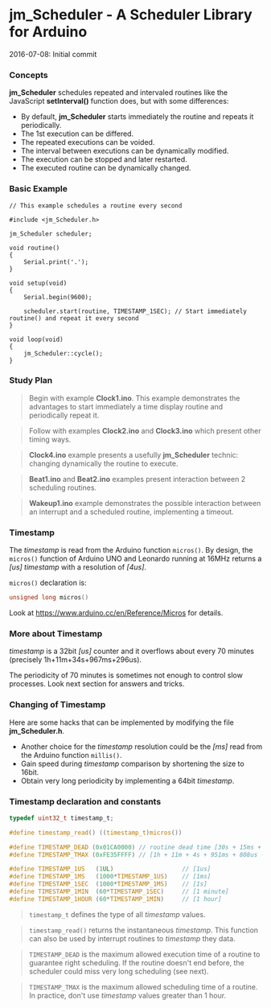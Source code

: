<!--

2016-07-13: In progress...
2016-07-08: Initial commit.

Licence: LGPL v3

Author: Jean-Marc Paratte
Email: jean-marc@paratte.ch

-->

# jm_Scheduler - A Scheduler Library for Arduino

2016-07-08: Initial commit

### Concepts

**jm_Scheduler** schedules repeated and intervaled routines like the JavaScript **setInterval()** function does, but with some differences:

- By default, **jm_Scheduler** starts immediately the routine and repeats it periodically.
- The 1st execution can be differed.
- The repeated executions can be voided.
- The interval between executions can be dynamically modified.
- The execution can be stopped and later restarted.
- The executed routine can be dynamically changed.

### Basic Example

	// This example schedules a routine every second
	
	#include <jm_Scheduler.h>
  
	jm_Scheduler scheduler;
	
	void routine()
	{
		Serial.print('.');
	}
  
	void setup(void)
	{
		Serial.begin(9600);
		
		scheduler.start(routine, TIMESTAMP_1SEC); // Start immediately routine() and repeat it every second
	}
  
	void loop(void)
	{
		jm_Scheduler::cycle();
	}

### Study Plan

> Begin with example **Clock1.ino**. This example demonstrates the advantages to start immediately a time display routine and periodically repeat it.

> Follow with examples **Clock2.ino** and **Clock3.ino** which present other timing ways.

> **Clock4.ino** example presents a usefully **jm_Scheduler** technic: changing dynamically the routine to execute.

> **Beat1.ino** and **Beat2.ino** examples present interaction between 2 scheduling routines.

> **Wakeup1.ino** example demonstrates the possible interaction between an interrupt and a scheduled routine, implementing a timeout.

### Timestamp

The _timestamp_ is read from the Arduino function `micros()`.
By design, the `micros()` function of Arduino UNO and Leonardo running at 16MHz returns a _[us]_ _timestamp_ with a resolution of _[4us]_.

`micros()` declaration is:

```C
unsigned long micros()
```

Look at https://www.arduino.cc/en/Reference/Micros for details.

### More about Timestamp

_timestamp_ is a 32bit _[us]_ counter and it overflows about every 70 minutes (precisely 1h+11m+34s+967ms+296us).

The periodicity of 70 minutes is sometimes not enough to control slow processes.
Look next section for answers and tricks.

### Changing of Timestamp

Here are some hacks that can be implemented by modifying the file **jm_Scheduler.h**.

- Another choice for the _timestamp_ resolution could be the _[ms]_ read from the Arduino function `millis()`. 
- Gain speed during _timestamp_ comparison by shortening the size to 16bit.
- Obtain very long periodicity by implementing a 64bit _timestamp_.

### Timestamp declaration and constants

```C
typedef uint32_t timestamp_t;

#define timestamp_read() ((timestamp_t)micros())

#define TIMESTAMP_DEAD (0x01CA0000) // routine dead time [30s + 15ms + 488us]
#define TIMESTAMP_TMAX (0xFE35FFFF) // [1h + 11m + 4s + 951ms + 808us - 1]

#define TIMESTAMP_1US	(1UL)					// [1us]
#define TIMESTAMP_1MS	(1000*TIMESTAMP_1US)	// [1ms]
#define TIMESTAMP_1SEC	(1000*TIMESTAMP_1MS)	// [1s]
#define TIMESTAMP_1MIN	(60*TIMESTAMP_1SEC)		// [1 minute]
#define TIMESTAMP_1HOUR	(60*TIMESTAMP_1MIN)		// [1 hour]
```

> `timestamp_t` defines the type of all _timestamp_ values.

> `timestamp_read()` returns the instantaneous _timestamp_.
This function can also be used by interrupt routines to _timestamp_ they data.

> `TIMESTAMP_DEAD` is the maximum allowed execution time of a routine to guarantee right scheduling.
If the routine doesn't end before, the scheduler could miss very long scheduling (see next).

> `TIMESTAMP_TMAX` is the maximum allowed scheduling time of a routine.
In practice, don't use _timestamp_ values greater than 1 hour.

